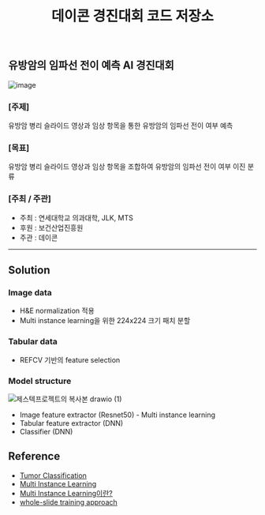 <div align=center>
    <h1>데이콘 경진대회 코드 저장소</h1>
    <br>
</div>

## 유방암의 임파선 전이 예측 AI 경진대회
![image](https://github.com/KZunT/Dacon/assets/94132370/05d9a6f0-82c9-4f09-b41a-b367e415c037)

### [주제]
유방암 병리 슬라이드 영상과 임상 항목을 통한 유방암의 임파선 전이 여부 예측

### [목표]
유방암 병리 슬라이드 영상과 임상 항목을 조합하여 유방암의 임파선 전이 여부 이진 분류


### [주최 / 주관]
- 주최 : 연세대학교 의과대학, JLK, MTS 
- 후원 : 보건산업진흥원  
- 주관 : 데이콘
--- 

## Solution

### Image data
- H&E normalization 적용
- Multi instance learning을 위한 224x224 크기 패치 분할

### Tabular data
- REFCV 기반의 feature selection


### Model structure
![제스텍프로젝트의 복사본 drawio (1)](https://github.com/KZunT/Dacon/assets/94132370/319e3445-4710-4ec9-8a04-fe5814e2ffbb)

- Image feature extractor (Resnet50) - Multi instance learning
- Tabular feature extractor (DNN) 
- Classifier (DNN)

## Reference
- [Tumor Classification](https://www.nature.com/articles/s41598-020-58467-9)
- [Multi Instance Learning](https://arxiv.org/abs/1802.04712)
- [Multi Instance Learning이란?](https://www.edwith.org/medical-20200327/lecture/63148/)
- [whole-slide training approach](https://www.nature.com/articles/s41467-021-21467-y)

